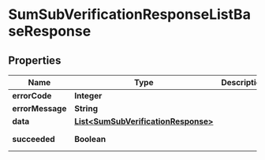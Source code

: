 

# SumSubVerificationResponseListBaseResponse


## Properties

| Name | Type | Description | Notes |
|------------ | ------------- | ------------- | -------------|
|**errorCode** | **Integer** |  |  [optional] |
|**errorMessage** | **String** |  |  [optional] |
|**data** | [**List&lt;SumSubVerificationResponse&gt;**](SumSubVerificationResponse.md) |  |  [optional] |
|**succeeded** | **Boolean** |  |  [optional] [readonly] |



